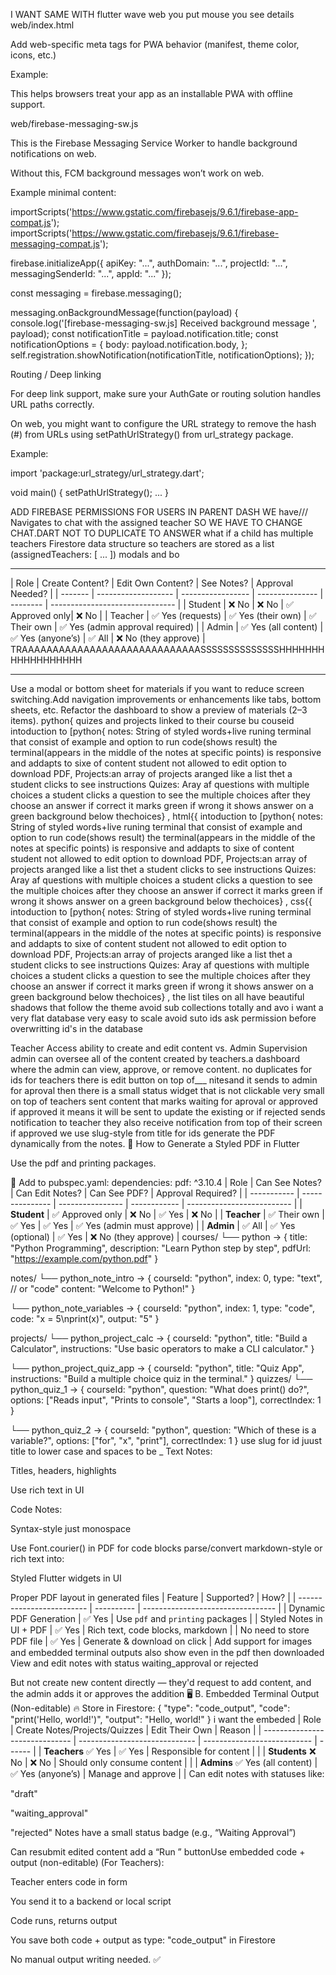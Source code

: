 I WANT SAME WITH flutter wave web you put mouse you see details
web/index.html

Add web-specific meta tags for PWA behavior (manifest, theme color, icons, etc.)

Example:

<link rel="manifest" href="manifest.json" />
<meta name="theme-color" content="#ffffff" />
<meta name="description" content="CourseBuddy PWA" />


This helps browsers treat your app as an installable PWA with offline support.

web/firebase-messaging-sw.js

This is the Firebase Messaging Service Worker to handle background notifications on web.

Without this, FCM background messages won’t work on web.

Example minimal content:

importScripts('https://www.gstatic.com/firebasejs/9.6.1/firebase-app-compat.js');
importScripts('https://www.gstatic.com/firebasejs/9.6.1/firebase-messaging-compat.js');

firebase.initializeApp({
  apiKey: "...",
  authDomain: "...",
  projectId: "...",
  messagingSenderId: "...",
  appId: "..."
});

const messaging = firebase.messaging();

messaging.onBackgroundMessage(function(payload) {
  console.log('[firebase-messaging-sw.js] Received background message ', payload);
  const notificationTitle = payload.notification.title;
  const notificationOptions = {
    body: payload.notification.body,
  };
  self.registration.showNotification(notificationTitle, notificationOptions);
});


Routing / Deep linking

For deep link support, make sure your AuthGate or routing solution handles URL paths correctly.

On web, you might want to configure the URL strategy to remove the hash (#) from URLs using setPathUrlStrategy() from url_strategy package.

Example:

import 'package:url_strategy/url_strategy.dart';

void main() {
  setPathUrlStrategy();
  ...
}

ADD FIREBASE PERMISSIONS FOR USERS
IN PARENT DASH WE have/// Navigates to chat with the assigned teacher
SO WE HAVE TO CHANGE CHAT.DART NOT TO DUPLICATE
TO ANSWER what if a child has multiple teachers
Firestore data structure so teachers are stored as a list (assignedTeachers: [ ... ])
modals and bo
*******

| Role    | Create Content?     | Edit Own Content? | See Notes?      | Approval Needed?                |
| ------- | ------------------- | ----------------- | --------------- | -------- | ------------------------------- |
| Student | ❌ No                | ❌ No              | ✅ Approved only| ❌ No                            |
| Teacher | ✅ Yes (requests)    | ✅ Yes (their own) | ✅ Their own    | ✅ Yes (admin approval required) |
| Admin   | ✅ Yes (all content) | ✅ Yes (anyone’s)  | ✅ All        | ❌ No      (they approve)                      |
TRAAAAAAAAAAAAAAAAAAAAAAAAAAAAASSSSSSSSSSSSSSHHHHHHHHHHHHHHHHHH

  ----------------------------------
Use a modal or bottom sheet for materials if you want to reduce screen switching.Add navigation improvements or enhancements like tabs, bottom sheets, etc.
Refactor the dashboard to show a preview of materials (2–3 items).
python{
  quizes and projects linked to their course bu couseid
intoduction to [python{
notes: String of styled words+live runing terminal that consist of example and option to run code(shows result) the terminal(appears in the middle of the notes at specific points) is responsive and addapts to sixe of content student not allowed to edit option to download PDF,
Projects:an array of projects aranged like a list thet a student clicks to see instructions
Quizes: Aray af questions with multiple choices a student clicks a question to see the multiple choices after they choose an answer if correct it marks green if wrong it shows answer on a green background below thechoices} ,
html{{
intoduction to [python{
notes: String of styled words+live runing terminal that consist of example and option to run code(shows result) the terminal(appears in the middle of the notes at specific points) is responsive and addapts to sixe of content student not allowed to edit option to download PDF,
Projects:an array of projects aranged like a list thet a student clicks to see instructions
Quizes: Aray af questions with multiple choices a student clicks a question to see the multiple choices after they choose an answer if correct it marks green if wrong it shows answer on a green background below thechoices} ,
css{{
intoduction to [python{
notes: String of styled words+live runing terminal that consist of example and option to run code(shows result) the terminal(appears in the middle of the notes at specific points) is responsive and addapts to sixe of content student not allowed to edit option to download PDF,
Projects:an array of projects aranged like a list thet a student clicks to see instructions
Quizes: Aray af questions with multiple choices a student clicks a question to see the multiple choices after they choose an answer if correct it marks green if wrong it shows answer on a green background below thechoices} ,
the list tiles on all have beautiful shadows that follow the theme
avoid sub collections totally and avo
i want a very flat database very easy to scale
avoid suto ids
ask permission before overwritting id's in the database

Teacher Access ability to create and edit content vs. Admin Supervision admin can oversee all of the content created by teachers.a dashboard where the admin can view, approve, or remove content. 
no duplicates for ids for teachers there is edit button on top of___ nitesand it sends to admin for aproval then there is a small status widget that is not clickable very small on top of teachers sent content that marks waiting for aproval or approved if approved it means it will be sent to update the existing or if rejected sends notification to teacher they also receive notification from top of their screen if approved
we use slug-style from title for ids
generate the PDF  dynamically from the notes.
📄 How to Generate a Styled PDF in Flutter

Use the pdf
 and printing
 packages.

🔧 Add to pubspec.yaml:
dependencies:
  pdf: ^3.10.4
| Role        | Can See Notes?  | Can Edit Notes?  | Can See PDF? | Approval Required?         |
| ----------- | --------------- | ---------------- | ------------ | -------------------------- |
| **Student** | ✅ Approved only | ❌ No             | ✅ Yes        | ❌ No                       |
| **Teacher** | ✅ Their own     | ✅ Yes            | ✅ Yes        | ✅ Yes (admin must approve) |
| **Admin**   | ✅ All           | ✅ Yes (optional) | ✅ Yes        | ❌ No (they approve)        |
courses/
└── python  → {
      title: "Python Programming",
      description: "Learn Python step by step",
      pdfUrl: "https://example.com/python.pdf"
   }

notes/
└── python_note_intro  → {
      courseId: "python",
      index: 0,
      type: "text",         // or "code"
      content: "Welcome to Python!"
   }

└── python_note_variables → {
      courseId: "python",
      index: 1,
      type: "code",
      code: "x = 5\nprint(x)",
      output: "5"
   }

projects/
└── python_project_calc → {
      courseId: "python",
      title: "Build a Calculator",
      instructions: "Use basic operators to make a CLI calculator."
   }

└── python_project_quiz_app → {
      courseId: "python",
      title: "Quiz App",
      instructions: "Build a multiple choice quiz in the terminal."
   }
quizzes/
└── python_quiz_1 → {
      courseId: "python",
      question: "What does print() do?",
      options: ["Reads input", "Prints to console", "Starts a loop"],
      correctIndex: 1
   }

└── python_quiz_2 → {
      courseId: "python",
      question: "Which of these is a variable?",
      options: ["for", "x", "print"],
      correctIndex: 1
   }
use slug for id juust title to lower case and spaces to be _ 
Text Notes:

Titles, headers, highlights

Use rich text in UI

Code Notes:

Syntax-style just monospace

Use Font.courier() in PDF for code blocks
parse/convert markdown-style or rich text into:

Styled Flutter widgets in UI

Proper PDF layout in generated files
| Feature                   | Supported? | How?                              |
| ------------------------- | ---------- | --------------------------------- |
| Dynamic PDF Generation    | ✅ Yes      | Use `pdf` and `printing` packages |
| Styled Notes in UI + PDF  | ✅ Yes      | Rich text, code blocks, markdown  |
| No need to store PDF file | ✅ Yes      | Generate & download on click      |
Add support for images and embedded terminal outputs also show even in the pdf then downloaded
View and edit notes with status waiting_approval or rejected

But not create new content directly — they'd request to add content, and the admin adds it or approves the addition
🖥️ B. Embedded Terminal Output (Non-editable)
🔥 Store in Firestore:
{
  "type": "code_output",
  "code": "print('Hello, world!')",
  "output": "Hello, world!"
}
i want the embeded
| Role                           | Create Notes/Projects/Quizzes | Edit Their Own              | Reason |
| ------------------------------ | ----------------------------- | --------------------------- | ------ |
| **Teachers** ✅ Yes             | ✅ Yes                         | Responsible for content     |        |
| **Students** ❌ No              | ❌ No                          | Should only consume content |        |
| **Admins** ✅ Yes (all content) | ✅ Yes (anyone’s)              | Manage and approve          |        |
Can edit notes with statuses like:

"draft"

"waiting_approval"

"rejected"
Notes have a small status badge (e.g., “Waiting Approval”)

Can resubmit edited content
add a “Run ” buttonUse embedded code + output (non-editable)
(For Teachers):

Teacher enters code in form

You send it to a backend or local script

Code runs, returns output

You save both code + output as type: "code_output" in Firestore

No manual output writing needed. ✅

